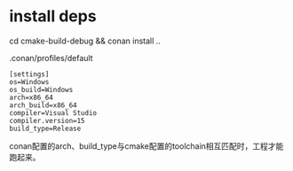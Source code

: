 # install deps
cd cmake-build-debug && conan install ..

.conan/profiles/default
```
[settings]
os=Windows
os_build=Windows
arch=x86_64
arch_build=x86_64
compiler=Visual Studio
compiler.version=15
build_type=Release
```
conan配置的arch、build_type与cmake配置的toolchain相互匹配时，工程才能跑起来。
